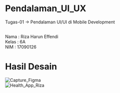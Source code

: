 # Pendalaman_UI_UX
Tugas-01 -> Pendalaman UI/UI di Mobile Development

<br>
Nama  : Riza Harun Effendi<br>
Kelas : 6A<br>
NIM   : 17090126<br>

# Hasil Desain
![Capture_Figma](https://user-images.githubusercontent.com/48326587/87267183-24b18e80-c4f1-11ea-8dd2-eb9e9a5c99f7.PNG)
<br>
![Health_App_Riza](https://user-images.githubusercontent.com/48326587/87267188-28451580-c4f1-11ea-8636-e151c876117d.PNG)


